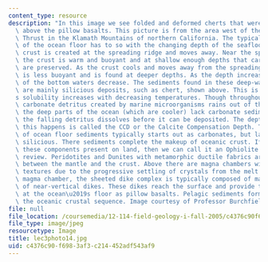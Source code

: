 ```yaml
---
content_type: resource
description: "In this image we see folded and deformed cherts that were deposited\
  \ above the pillow basalts. This picture is from the area west of the Roberts Mountain\
  \ Thrust in the Klamath Mountains of northern California. The typical stratigraphy\
  \ of the ocean floor has to so with the changing depth of the seafloor as oceanic\
  \ crust is created at the spreading ridge and moves away. Near the spreading ridge,\
  \ the crust is warm and buoyant and at shallow enough depths that carbonate deposits\
  \ are preserved. As the crust cools and moves away from the spreading center it\
  \ is less buoyant and is found at deeper depths. As the depth increases, the temperature\
  \ of the bottom waters decrease. The sediments found in these deep-water regions\
  \ are mainly silicious deposits, such as chert, shown above. This is because carbonate\u2019\
  s solubility increases with decreasing temperatures. Though throughout the ocean,\
  \ carbonate detritus created by marine microorganisms rains out of the water column,\
  \ the deep parts of the ocean (which are cooler) lack carbonate sediment because\
  \ the falling detritus dissolves before it can be deposited. The depth at which\
  \ this happens is called the CCD or the Calcite Compensation Depth. Thus the stratigraphy\
  \ of ocean floor sediments typically starts out as carbonates, but later become\
  \ silicious. There sediments complete the makeup of oceanic crust. If we find all\
  \ these components present on land, then we can call it an Ophiolite Sequence. Lets\
  \ review. Peridotites and Dunites with metamorphic ductile fabrics are at the contact\
  \ between the mantle and the crust. Above there are magna chambers with cumulate\
  \ textures due to the progressive settling of crystals from the melt. Fed from the\
  \ magma chamber, the sheeted dike complex is typically composed of many, many generations\
  \ of near-vertical dikes. These dikes reach the surface and provide the magma erupted\
  \ at the ocean\u2019s floor as pillow basalts. Pelagic sediments form the top of\
  \ the oceanic crustal sequence. Image courtesy of Professor Burchfiel."
file: null
file_location: /coursemedia/12-114-field-geology-i-fall-2005/c4376c90f6983af3c214452adf543af9_lec3photo14.jpg
file_type: image/jpeg
resourcetype: Image
title: lec3photo14.jpg
uid: c4376c90-f698-3af3-c214-452adf543af9
---
```

